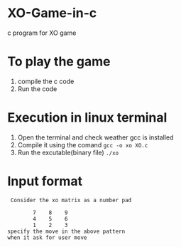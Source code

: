 # XO-Game-in-c
c program for XO game

# To play the game
  1. compile the c code
  2. Run the code
  
 # Execution in linux terminal
  1. Open the terminal and check weather gcc is installed
  2. Compile it using the comand
  `gcc -o xo XO.c`
  3. Run the excutable(binary file)
  `./xo`
  
 # Input format
     Consider the xo matrix as a number pad 
            
            7    8    9
            4    5    6
            1    2    3
    specify the move in the above pattern 
    when it ask for user move
